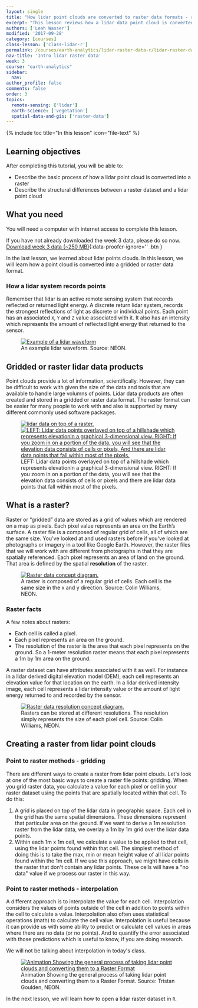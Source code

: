 ```yaml
---
layout: single
title: "How lidar point clouds are converted to raster data formats - remote sensing data"
excerpt: "This lesson reviews how a lidar data point cloud is converted to a raster format such as a geotiff."
authors: ['Leah Wasser']
modified: '2017-09-28'
category: [courses]
class-lesson: ['class-lidar-r']
permalink: /courses/earth-analytics/lidar-raster-data-r/lidar-raster-data/
nav-title: 'Intro lidar raster data'
week: 3
course: "earth-analytics"
sidebar:
  nav:
author_profile: false
comments: false
order: 3
topics:
  remote-sensing: ['lidar']
  earth-science: ['vegetation']
  spatial-data-and-gis: ['raster-data']
---
```


{% include toc title="In this lesson" icon="file-text" %}

<div class='notice--success' markdown="1">

## <i class="fa fa-graduation-cap" aria-hidden="true"></i> Learning objectives

After completing this tutorial, you will be able to:

* Describe the basic process of how a lidar point cloud is converted into a raster
* Describe the structural differences between a raster dataset and a lidar point cloud

## <i class="fa fa-check-square-o fa-2" aria-hidden="true"></i> What you need

You will need a computer with internet access to complete this lesson.

If you have not already downloaded the week 3 data, please do so now.
[<i class="fa fa-download" aria-hidden="true"></i> Download week 3 data (~250 MB)](https://ndownloader.figshare.com/files/7446715){:data-proofer-ignore='' .btn }

</div>

In the last lesson, we learned about lidar points clouds. In this lesson, we
will learn how a point cloud is converted into a gridded or raster data format.


### How a lidar system records points

Remember that lidar is an active remote sensing system that records reflected
or returned light energy. A discrete return lidar system, records the strongest
reflections of light as discrete or individual points. Each point has an associated
`X`, `Y` and `Z` value associated with it. It also has an intensity which represents
the amount of reflected light energy that returned to the sensor.

<figure>
   <a href="{{ site.url }}/images/courses/earth-analytics/lidar-raster-data-r/waveform.png" target="_blank">
   <img src="{{ site.url }}/images/courses/earth-analytics/lidar-raster-data-r/waveform.png" alt="Example of a lidar waveform"></a>
   <figcaption>An example lidar waveform. Source: NEON.
   </figcaption>
</figure>


## Gridded or raster lidar data products
Point clouds provide a lot of information, scientifically. However, they can be
difficult to work with given the size of the data and tools that are available
to handle large volumns of points. Lidar data products are often
created and stored in a gridded or raster data format. The raster format can be
easier for many people to work with and also is supported by many different
commonly used software packages.

<figure class="half">
   <a href="{{ site.url }}/images/courses/earth-analytics/lidar-raster-data-r/lidar-points-hill.png">
   <img src="{{ site.url }}/images/courses/earth-analytics/lidar-raster-data-r/lidar-points-hill.png" alt="lidar data on top of a raster."></a>
   <a href="{{ site.url }}/images/courses/earth-analytics/lidar-raster-data-r/lidar-points-hill-zoomout.png">
   <img src="{{ site.url }}/images/courses/earth-analytics/lidar-raster-data-r/lidar-points-hill-zoomout.png" alt="LEFT: Lidar data points overlayed on top of a hillshade which represents elevationin a graphical 3-dimensional view. RIGHT: If you zoom in on a portion of the data, you will see
   that the elevation data consists of cells or pixels, And there are lidar data
   points that fall within most of the pixels."></a>
   <figcaption>LEFT: Lidar data points overlayed on top of a hillshade which represents elevationin a graphical 3-dimensional view. RIGHT: If you zoom in on a portion of the data, you will see
   that the elevation data consists of cells or pixels and there are lidar data
   points that fall within most of the pixels.
   </figcaption>
</figure>


## What is a raster?

Raster or “gridded” data are stored as a grid of values which are rendered on a
map as pixels. Each pixel value represents an area on the Earth’s surface.
A raster file is a composed of regular grid of cells, all of which are the same
size. You've looked at and used rasters before if you've looked at photographs
or imagery in a tool like Google Earth. However, the raster files that we will
work with are different from photographs in that they are spatially referenced.
Each pixel represents an area of land on the ground. That area is defined by
the spatial **resolution** of the raster.


<figure>
   <a href="{{ site.url }}/images/courses/earth-analytics/raster-data/raster-concept.png" target="_blank">
   <img src="{{ site.url }}/images/courses/earth-analytics/raster-data/raster-concept.png" alt="Raster data concept diagram."></a>
   <figcaption>A raster is composed of a regular grid of cells. Each cell is the same
   size in the x and y direction. Source: Colin Williams, NEON.
   </figcaption>
</figure>


### Raster facts

A few notes about rasters:

-  Each cell is called a pixel.
-  Each pixel represents an area on the ground.
-  The resolution of the raster is the area that each pixel represents
on the ground. So a 1-meter resolution raster means that each pixel represents
a 1m by 1m area on the ground.

A raster dataset can have attributes associated with it as well. For instance in a
lidar derived digital elevation model (DEM), each cell represents an elevation
value for that location on the earth. In a lidar derived intensity image, each cell
represents a lidar intensity value or the amount of light energy returned to and
recorded by the sensor.

<figure>
   <a href="{{ site.url }}/images/courses/earth-analytics/raster-data/raster-resolution.png" target="_blank">
   <img src="{{ site.url }}/images/courses/earth-analytics/raster-data/raster-resolution.png" alt="Raster data resolution concept diagram."></a>
   <figcaption>Rasters can be stored at different resolutions. The resolution simply
   represents the size of each pixel cell. Source: Colin Williams, NEON.
   </figcaption>
</figure>

## Creating a raster from lidar point clouds

### Point to raster methods - gridding

There are different ways to create a raster from lidar point clouds. Let's look
at one of the most basic ways to create a raster file points: gridding.
When you grid raster data, you calculate a value for each pixel or cell in your
raster dataset using the points that are spatially located within that cell. To
do this:

1. A grid is placed on top of the lidar data in geographic space. Each cell in
the grid has the same spatial dimensions. These dimensions represent that
particular area on the ground. If we want to derive a 1m resolution raster
from the lidar data, we overlay a 1m by 1m grid over the lidar data points.
2. Within each 1m x 1m cell, we calculate a value to be applied to that cell,
using the lidar points found within that cell. The simplest method of doing this
is to take the max, min or mean height value of all lidar points found within
the 1m cell. If we use this approach, we might have cells in the raster that
don't contain any lidar points. These cells will have a "no data" value if we
process our raster in this way.

### Point to raster methods - interpolation

A different approach is to interpolate the value for each cell. Interpolation
considers the values of points outside of the cell in addition to points within
the cell to calculate a value. Interpolation also often uses statistical operations
(math) to calculate the cell value. Interpolation is useful because it can provide us
with some ability to predict or calculate cell values in areas where there are
no data (or no points). And to quantify the error associated with those predictions
which is useful to know, if you are doing research.

We will not be talking about interpolation in today's class.

<figure>
  <a href="{{ site.url }}/images/courses/earth-analytics/lidar-raster-data-r/gridding.gif">
  <img src="{{ site.url }}/images/courses/earth-analytics/lidar-raster-data-r/gridding.gif" alt="Animation Showing the general process of taking lidar point clouds and converting them to a Raster Format"></a>
  <figcaption>
  Animation Showing the general process of taking lidar point clouds and
  converting them to a Raster Format. Source: Tristan Goulden, NEON.
  </figcaption>
</figure>


In the next lesson, we will learn how to open a lidar raster dataset in `R`.
